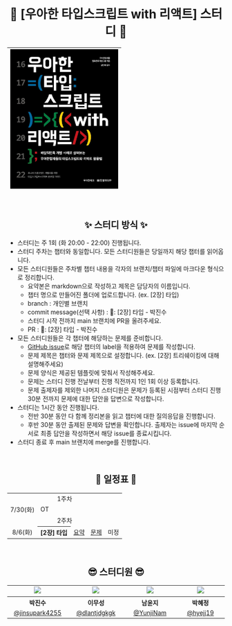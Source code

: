 <div align="center">

# 🚀 [우아한 타입스크립트 with 리액트] 스터디 🚀

| <img src="./assets/WoowaTs.jpeg" width="250px" /> |
| ------------------------------------------------------ |

<br />

## ✨ 스터디 방식 ✨

<div align="left">

- 스터디는 주 1회 (화 20:00 - 22:00) 진행됩니다.
- 스터디 주차는 챕터와 동일합니다. 모든 스터디원들은 당일까지 해당 챕터를 읽어옵니다.
- 모든 스터디원들은 주차별 챕터 내용을 각자의 브랜치/챕터 파일에 마크다운 형식으로 정리합니다.
  - 요약본은 markdown으로 작성하고 제목은 담당자의 이름입니다.
  - 챕터 명으로 만들어진 폴더에 업로드합니다. (ex. [2장] 타입)
  - branch : 개인별 브랜치
  - commit message(선택 사항) : 🌱: [2장] 타입 - 박진수
  - 스터디 시작 전까지 main 브랜치에 PR을 올려주세요.
  - PR : 🌱: [2장] 타입 - 박진수
- 모든 스터디원들은 각 챕터에 해당하는 문제를 준비합니다.
  - [GitHub issue](https://github.com/Woowahan-TS/woowahan-ts/issues)로 해당 챕터의 label을 적용하여 문제를 작성합니다.
  - 문제 제목은 챕터와 문제 제목으로 설정합니다. (ex. [2장] 트리쉐이킹에 대해 설명해주세요)
  - 문제 양식은 제공된 템플릿에 맞춰서 작성해주세요.
  - 문제는 스터디 진행 전날부터 진행 직전까지 1인 1회 이상 등록합니다.
  - 문제 출제자를 제외한 나머지 스터디원은 문제가 등록된 시점부터 스터디 진행 30분 전까지 문제에 대한 답안을 답변으로 작성합니다.
- 스터디는 1시간 동안 진행됩니다.
  - 전반 30분 동안 다 함께 정리본을 읽고 챕터에 대한 질의응답을 진행합니다.
  - 후반 30분 동안 출제된 문제와 답변을 확인합니다. 출제자는 issue에 마지막 순서로 최종 답안을 작성하면서 해당 issue를 종료시킵니다.
- 스터디 종료 후 main 브랜치에 merge를 진행합니다.

</div>

<br />

## 📅 일정표 📅

<table>
<tbody>
<tr>
<td align="center" colspan="5">1주차</td>
</tr>
<tr>
<td align="center">7/30(화)</td>
<td colspan="4">OT</td>
</tr>
<tr>
<td align="center" colspan="5">2주차</td>
</tr>
<tr>
<td align="center">8/6(화)</td>
<th align="left">[2장] 타입</th>
<td><a href="https://github.com/Woowahan-TS/woowahan-ts/tree/main/%5B2%EC%9E%A5%5D%20%ED%83%80%EC%9E%85">요약</a></td>
<td><a href="https://github.com/Woowahan-TS/woowahan-ts/issues?q=is%3Aopen+is%3Aissue+label%3A%22%5B2%EC%9E%A5%5D+%ED%83%80%EC%9E%85%22">문제</a></td>
<td>미정</td>
</tr>
</tbody>
</table>

<br />

## 😎 스터디원 😎

<table>
<tbody>
<tr>
<td align="center"><img src="https://avatars.githubusercontent.com/u/116702892?v=4" width="120" /></td>
<td align="center"><img src="https://avatars.githubusercontent.com/u/79708688?v=4" width="120" /></td>
<td align="center"><img src="https://avatars.githubusercontent.com/u/59434504?v=4" width="120" /></td>
<td align="center"><img src="https://avatars.githubusercontent.com/u/89173923?v=4" width="120" /></td>
</tr>
<tr>
<th align="center">박진수</th>
<th align="center">이무성</th>
<th align="center">남윤지</th>
<th align="center">박혜정</th>
</tr>
<tr>
<td align="center" width="150"><a href="https://github.com/jinsupark4255">@jinsupark4255</a></td>
<td align="center" width="150"><a href="https://github.com/dlantjdgkgk">@dlantjdgkgk</a></td>
<td align="center" width="150"><a href="https://github.com/YunjiNam">@YunjiNam</a></td>
<td align="center" width="150"><a href="https://github.com/hyejj19">@hyejj19</a></td>
</tr>
</tbody>
</table>

</div>
